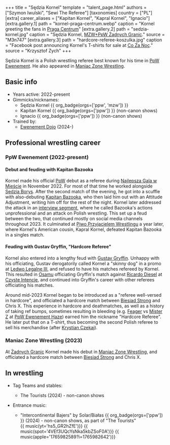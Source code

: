 +++
title = "Sędzia Kornel"
template = "talent_page.html"
authors = ["Szymon Iwulski", "Sewi The Referee"]
[taxonomies]
country = ["PL"]
[extra]
career_aliases = ["Kapitan Kornel", "Kapral Kornel", "Ignacio"]
[extra.gallery.1]
path = "kornel-praga-centrum.webp"
caption = "Kornel greeting the fans in [Praga Centrum](@/v/praga-centrum.md)"
[extra.gallery.2]
path = "sedzia-kornel.jpg"
caption = "Sędzia Kornel, [MZW+PpW Żadnych Granic](@/e/ppw/2023-09-23-ppw_mzw-zadnych-granic.md)."
source = "M3n747"
[extra.gallery.3]
path = "hardcore-referee-koszulka.jpg"
caption = "Facebook post announcing Kornel's T-shirts for sale at [Co Za Noc](@/e/ppw/2024-10-26-ppw-co-za-noc.md)."
source = "Krzysztof Zych"
+++

Sędzia Kornel is a Polish wrestling referee best known for his time in [PpW Ewenement](@/o/ppw.md). He also appeared in [Maniac Zone Wrestling](@/o/mzw.md).

## Basic info

* Years active: 2022-present
* Gimmicks/nicknames:
  - Sędzia Kornel {{ org_badge(orgs=['ppw', 'mzw']) }}
  - Kapitan Kornel {{ org_badge(orgs=['ppw']) }} (non-canon shows)
  - Ignacio {{ org_badge(orgs=['ppw']) }} (non-canon shows)
* Trained by:
  - [Ewenement Dojo](@/o/ewenement-dojo.md) (2024-)

## Professional wrestling career

### PpW Ewenement (2022-present)

#### Debut and feuding with Kapitan Bazooka

Kornel made his official [PpW](@/o/ppw.md) debut as a referee during [Najlepsza Gala w Mieście](@/e/ppw/2022-11-25-ppw-najlepsza-gala-w-miescie.md) in November 2022. For most of that time he worked alongside [Sędzia Borys](@/w/sedzia-borys.md).
After the second match of the evening, he got into a scuffle with also-debuting [Kapitan Bazooka](@/w/kapitan-bazooka.md), who then laid him out with an Attitude Adjustment, writing him off for the rest of the night.
Kornel later addressed the attack in an [interview segment][kornel-interview], where he called Bazooka's actions unprofessional and an attack on Polish wrestling.
This set up a feud between the two, that continued mostly on social media channels throughout 2023.
It culminated at [Piwo Przyjacielem Wrestlingu](@/e/ppw/2023-11-24-ppw-piwo-przyjacielem-wrestlingu.md) a year later, where Kornel's American cousin, Kapral Kornel, defeated Kapitan Bazooka in a singles match.

#### Feuding with Gustav Gryffin, "Hardcore Referee"

Kornel also entered into a lengthy feud with [Gustav Gryffin](@/w/gustav-gryffin.md).
Unhappy with his officiating, Gustav derogatorily called Kornel a "skinny dog" in a promo at [Ledwo Legalne III](@/e/ppw/2023-06-17-ppw-ledwo-legalne-3.md), and refused to have his matches refereed by Kornel.
This resulted in [Osamu](@/w/osamu.md) officiating Gryffin's match against [Ricardo Diesel](@/w/ricardo-diesel.md) at [Czyste Intencje](@/e/ppw/2023-09-09-ppw-czyste-intencje.md), and continued into Gryffin's career with other referees officiating his matches.

Around mid-2023 Kornel began to be introduced as a "referee well-versed in hardcore", and officiated a hardcore match between [Biesiad Strong](@/w/biesiad.md) and Chris X.
This experience in hardcore and deathmatches, as well as a history of taking ref bumps, sometimes resulting in bleeding (e.g. [Feager](@/w/feager.md) vs [Mister Z](@/w/mister-z.md) at [PpW Ewenement Haze](@/e/ppw/2024-04-20-ppw-ewenement-haze.md)) earned him the nickname "Hardcore Referee". He later put that on a T-shirt, thus becoming the second Polish referee to sell his merchandise (after [Krystian Czekaj](@/w/krystian-czekaj.md)).

### Maniac Zone Wrestling (2023)

At [Żadnych Granic](@/e/ppw/2023-09-23-ppw_mzw-zadnych-granic.md) Kornel made his debut in [Maniac Zone Wrestling](@/o/mzw.md), and officiated a hardcore match between [Biesiad Strong](@/w/biesiad.md) and Chris X.

## In wrestling 

* Tag Teams and stables:
  - The Tourists (2024) - non-canon shows
 
* Entrance music:
  - "Intercontinental Bajers" by Solar/Białas
 {{ org_badge(orgs=['ppw']) }} (2024) - non-canon shows, as part of "The Tourists" <br>
 {{ music(yt='hs5_GR2hZfE')}}
 {{ music(spot='4VEf3UQcYsNka5kbZSoF0A')}}
 {{ music(apple='1765982589?i=1765982642')}}

[kornel-interview]: https://www.youtube.com/watch?v=jPEISp3JvoU
